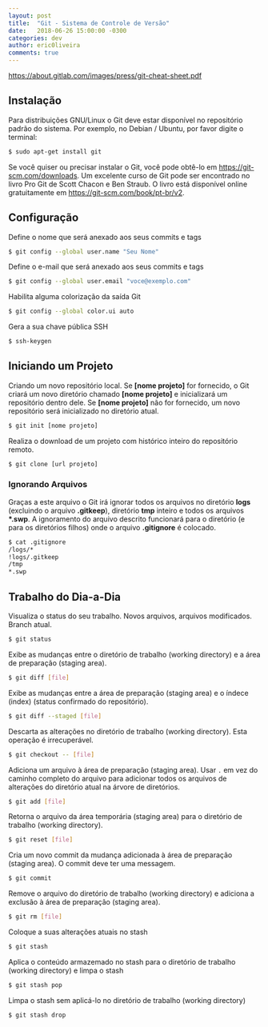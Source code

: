 ```yaml
---
layout: post
title:  "Git - Sistema de Controle de Versão"
date:   2018-06-26 15:00:00 -0300
categories: dev
author: eric0liveira
comments: true
---
```


https://about.gitlab.com/images/press/git-cheat-sheet.pdf

## Instalação

Para distribuições GNU/Linux o Git deve estar disponível no repositório padrão do sistema. Por exemplo, no Debian / Ubuntu, por favor digite o terminal:

```bash
$ sudo apt-get install git
```

Se você quiser ou precisar instalar o Git, você pode obtê-lo em <https://git-scm.com/downloads>.
Um excelente curso de Git pode ser encontrado no livro Pro Git de Scott Chacon e Ben Straub. O livro está disponível online gratuitamente em <https://git-scm.com/book/pt-br/v2>.

## Configuração

Define o nome que será anexado aos seus commits e tags

``` bash
$ git config --global user.name "Seu Nome"
```

Define o e-mail que será anexado aos seus commits e tags

``` bash
$ git config --global user.email "voce@exemplo.com"
```

Habilita alguma colorização da saída Git

``` bash
$ git config --global color.ui auto
```

Gera a sua chave pública SSH

```bash
$ ssh-keygen
```

## Iniciando um Projeto

Criando um novo repositório local. Se **[nome projeto]** for fornecido, o Git criará um novo diretório chamado **[nome projeto]** e inicializará um repositório dentro dele. Se **[nome projeto]** não for fornecido, um novo repositório será inicializado no diretório atual.

```bash
$ git init [nome projeto]
```

Realiza o download de um projeto com histórico inteiro do repositório remoto.

```bash
$ git clone [url projeto]
```

### Ignorando Arquivos

Graças a este arquivo o Git irá ignorar todos os arquivos no diretório **logs** (excluindo o arquivo **.gitkeep**), diretório **tmp** inteiro e todos os arquivos __*.swp__. A ignoramento do arquivo descrito funcionará para o diretório (e para os diretórios filhos) onde o arquivo **.gitignore** é colocado.

```bash
$ cat .gitignore
/logs/*
!logs/.gitkeep
/tmp
*.swp
```

## Trabalho do Dia-a-Dia

Visualiza o status do seu trabalho. Novos arquivos, arquivos modificados. Branch atual.

```bash
$ git status
```

Exibe as mudanças entre o diretório de trabalho (working directory) e a área de preparação (staging area).

```bash
$ git diff [file]
```

Exibe as mudanças entre a área de preparação (staging area) e o índece (index) (status confirmado do repositório).

```bash
$ git diff --staged [file]
```

Descarta as alterações no diretório de trabalho (working directory). Esta operação é irrecuperável.

```bash
$ git checkout -- [file]
```

Adiciona um arquivo à área de preparação (staging area). Usar `.` em vez do caminho completo do arquivo para adicionar todos os arquivos de alterações do diretório atual na árvore de diretórios.

```bash
$ git add [file]
```

Retorna o arquivo da área temporária (staging area) para o diretório de trabalho (working directory).

```bash
$ git reset [file]
```

Cria um novo commit da mudança adicionada à área de preparação (staging area). O commit deve ter uma messagem.

```bash
$ git commit
```

Remove o arquivo do diretório de trabalho (working directory) e adiciona a exclusão à área de preparação (staging area).

```bash
$ git rm [file]
```

Coloque a suas alterações atuais no stash

```bash
$ git stash
```

Aplica o conteúdo armazemado no stash para o diretório de trabalho (working directory) e limpa o stash

```bash
$ git stash pop
```

Limpa o stash sem aplicá-lo no diretório de trabalho (working directory)

```bash
$ git stash drop
```
